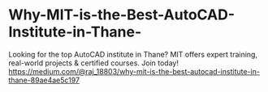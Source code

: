 # Why-MIT-is-the-Best-AutoCAD-Institute-in-Thane-
Looking for the top AutoCAD institute in Thane? MIT offers expert training, real-world projects &amp; certified courses. Join today!
https://medium.com/@raj_18803/why-mit-is-the-best-autocad-institute-in-thane-89ae4ae5c197
